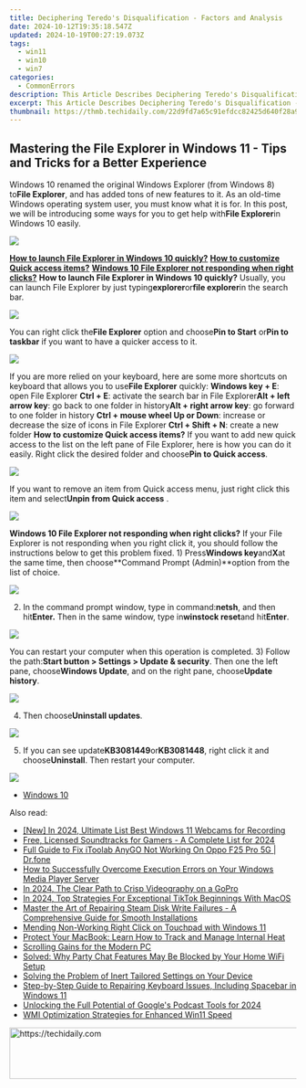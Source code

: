 ```yaml
---
title: Deciphering Teredo's Disqualification - Factors and Analysis
date: 2024-10-12T19:35:18.547Z
updated: 2024-10-19T00:27:19.073Z
tags:
  - win11
  - win10
  - win7
categories:
  - CommonErrors
description: This Article Describes Deciphering Teredo's Disqualification - Factors and Analysis
excerpt: This Article Describes Deciphering Teredo's Disqualification - Factors and Analysis
thumbnail: https://thmb.techidaily.com/22d9fd7a65c91efdcc82425d640f28a9aea80bb6b14188ff789f4577f0c290a1.jpg
---
```


## Mastering the File Explorer in Windows 11 - Tips and Tricks for a Better Experience

Windows 10 renamed the original Windows Explorer (from Windows 8) to**File Explorer**, and has added tons of new features to it. As an old-time Windows operating system user, you must know what it is for. In this post, we will be introducing some ways for you to get help with**File Explorer**in Windows 10 easily.

![](https://images.drivereasy.com/wp-content/uploads/2016/12/file-explorer-in-window-s10.jpg)

[**How to launch File Explorer in Windows 10 quickly?**](https://tools.techidaily.com/drivereasy/download/) [**How to customize Quick access items?**](https://tools.techidaily.com/drivereasy/download/) [**Windows 10 File Explorer not responding when right clicks?**](https://tools.techidaily.com/drivereasy/download/)   **How to launch File Explorer in Windows 10 quickly?** Usually, you can launch File Explorer by just typing**explorer**or**file explorer**in the search bar.

![](https://images.drivereasy.com/wp-content/uploads/2016/12/img_584913472d50a-600x522.jpg)

 You can right click the**File Explorer** option and choose**Pin to Start** or**Pin to taskbar** if you want to have a quicker access to it.

![](https://images.drivereasy.com/wp-content/uploads/2016/12/img_584913edbf2bf.jpg)

 If you are more relied on your keyboard, here are some more shortcuts on keyboard that allows you to use**File Explorer** quickly: **Windows key + E**: open File Explorer **Ctrl + E**: activate the search bar in File Explorer**Alt + left arrow key**: go back to one folder in history**Alt + right arrow key**: go forward to one folder in history **Ctrl + mouse wheel Up or Down**: increase or decrease the size of icons in File Explorer **Ctrl + Shift + N**: create a new folder   **How to customize Quick access items?** If you want to add new quick access to the list on the left pane of File Explorer, here is how you can do it easily. Right click the desired folder and choose**Pin to Quick access**.

![](https://images.drivereasy.com/wp-content/uploads/2016/12/pin-to-quick-access.jpg)

 If you want to remove an item from Quick access menu, just right click this item and select**Unpin from Quick access** .

![](https://images.drivereasy.com/wp-content/uploads/2016/12/unpin-from-quick-access.jpg)

 **Windows 10 File Explorer not responding when right clicks?** If your File Explorer is not responding when you right click it, you should follow the instructions below to get this problem fixed. 1) Press**Windows key**and**X**at the same time, then choose**Command Prompt (Admin)**option from the list of choice.

![](https://images.drivereasy.com/wp-content/uploads/2016/12/img_58491b710eb2d.png)

2) In the command prompt window, type in command:**netsh**, and then hit**Enter.** Then in the same window, type in**winstock reset**and hit**Enter**.

![](https://images.drivereasy.com/wp-content/uploads/2016/12/img_58491c14e6750.jpg)

You can restart your computer when this operation is completed. 3) Follow the path:**Start button > Settings > Update & security**. Then one the left pane, choose**Windows Update**, and on the right pane, choose**Update history**.

![](https://images.drivereasy.com/wp-content/uploads/2016/12/img_58491d95611c0-600x476.jpg)

4) Then choose**Uninstall updates**.

![](https://images.drivereasy.com/wp-content/uploads/2016/12/img_58491d7901b10-600x462.jpg)

5) If you can see update**KB3081449**or**KB3081448**, right click it and choose**Uninstall**. Then restart your computer.

![](https://images.drivereasy.com/wp-content/uploads/2016/12/img_58491df2251f5-600x330.jpg)

* [Windows 10](https://tools.techidaily.com/drivereasy/download/)

<ins class="adsbygoogle"
     style="display:block"
     data-ad-format="autorelaxed"
     data-ad-client="ca-pub-7571918770474297"
     data-ad-slot="1223367746"></ins>

<ins class="adsbygoogle"
     style="display:block"
     data-ad-client="ca-pub-7571918770474297"
     data-ad-slot="8358498916"
     data-ad-format="auto"
     data-full-width-responsive="true"></ins>

<span class="atpl-alsoreadstyle">Also read:</span>
<div><ul>
<li><a href="https://screen-mirroring-recording.techidaily.com/new-in-2024-ultimate-list-best-windows-11-webcams-for-recording/"><u>[New] In 2024, Ultimate List Best Windows 11 Webcams for Recording</u></a></li>
<li><a href="https://some-techniques.techidaily.com/free-licensed-soundtracks-for-gamers-a-complete-list-for-2024/"><u>Free, Licensed Soundtracks for Gamers - A Complete List for 2024</u></a></li>
<li><a href="https://fake-location.techidaily.com/full-guide-to-fix-itoolab-anygo-not-working-on-oppo-f25-pro-5g-drfone-by-drfone-virtual-android/"><u>Full Guide to Fix iToolab AnyGO Not Working On Oppo F25 Pro 5G | Dr.fone</u></a></li>
<li><a href="https://common-error.techidaily.com/how-to-successfully-overcome-execution-errors-on-your-windows-media-player-server/"><u>How to Successfully Overcome Execution Errors on Your Windows Media Player Server</u></a></li>
<li><a href="https://some-approaches.techidaily.com/in-2024-the-clear-path-to-crisp-videography-on-a-gopro/"><u>In 2024, The Clear Path to Crisp Videography on a GoPro</u></a></li>
<li><a href="https://tiktok-clips.techidaily.com/in-2024-top-strategies-for-exceptional-tiktok-beginnings-with-macos/"><u>In 2024, Top Strategies For Exceptional TikTok Beginnings With MacOS</u></a></li>
<li><a href="https://common-error.techidaily.com/master-the-art-of-repairing-steam-disk-write-failures-a-comprehensive-guide-for-smooth-installations/"><u>Master the Art of Repairing Steam Disk Write Failures - A Comprehensive Guide for Smooth Installations</u></a></li>
<li><a href="https://driver-error.techidaily.com/mending-non-working-right-click-on-touchpad-with-windows-11/"><u>Mending Non-Working Right Click on Touchpad with Windows 11</u></a></li>
<li><a href="https://technical-tips.techidaily.com/protect-your-macbook-learn-how-to-track-and-manage-internal-heat/"><u>Protect Your MacBook: Learn How to Track and Manage Internal Heat</u></a></li>
<li><a href="https://common-error.techidaily.com/scrolling-gains-for-the-modern-pc/"><u>Scrolling Gains for the Modern PC</u></a></li>
<li><a href="https://common-error.techidaily.com/solved-why-party-chat-features-may-be-blocked-by-your-home-wifi-setup/"><u>Solved: Why Party Chat Features May Be Blocked by Your Home WiFi Setup</u></a></li>
<li><a href="https://common-error.techidaily.com/solving-the-problem-of-inert-tailored-settings-on-your-device/"><u>Solving the Problem of Inert Tailored Settings on Your Device</u></a></li>
<li><a href="https://common-error.techidaily.com/step-by-step-guide-to-repairing-keyboard-issues-including-spacebar-in-windows-11/"><u>Step-by-Step Guide to Repairing Keyboard Issues, Including Spacebar in Windows 11</u></a></li>
<li><a href="https://some-approaches.techidaily.com/unlocking-the-full-potential-of-googles-podcast-tools-for-2024/"><u>Unlocking the Full Potential of Google's Podcast Tools for 2024</u></a></li>
<li><a href="https://common-error.techidaily.com/wmi-optimization-strategies-for-enhanced-win11-speed/"><u>WMI Optimization Strategies for Enhanced Win11 Speed</u></a></li>
</ul></div>

<!-- affiliate ads begin -->
<a href="https://zebaoaffiliateprogram.pxf.io/c/5597632/2137974/21526" target="_top" id="2137974">
  <img src="//a.impactradius-go.com/display-ad/21526-2137974" border="0" alt="https://techidaily.com" width="728" height="90"/>
</a>
<img height="0" width="0" src="https://zebaoaffiliateprogram.pxf.io/i/5597632/2137974/21526" style="position:absolute;visibility:hidden;" border="0" />
<!-- affiliate ads end -->

